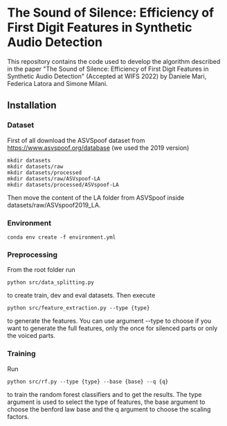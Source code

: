#  The Sound of Silence: Efficiency of First Digit Features in Synthetic Audio Detection

This repository contains the code used to develop the algorithm described in the paper "The Sound of Silence: Efficiency of First Digit Features in Synthetic Audio Detection" (Accepted at WIFS 2022) by Daniele Mari, Federica Latora and Simone Milani.

## Installation
### Dataset
First of all download the ASVSpoof dataset from https://www.asvspoof.org/database (we used the 2019 version)
```
mkdir datasets
mkdir datasets/raw
mkdir datasets/processed
mkdir datasets/raw/ASVspoof-LA
mkdir datasets/processed/ASVspoof-LA
```
Then move the content of the LA folder from ASVSpoof inside datasets/raw/ASVspoof2019_LA.
### Environment
```
conda env create -f environment.yml
```


### Preprocessing
From the root folder run

```
python src/data_splitting.py
```

to create train, dev and eval datasets. Then execute

```
python src/feature_extraction.py --type {type}
```

to generate the features. You can use argument --type to choose if you want to generate the full features, only the once for silenced parts or only the voiced parts.

### Training 

Run
```
python src/rf.py --type {type} --base {base} --q {q}
```
to train the random forest classifiers and to get the results. The type argument is used to select the type of features, the base argument to choose the benford law base and the q argument to choose the scaling factors.
